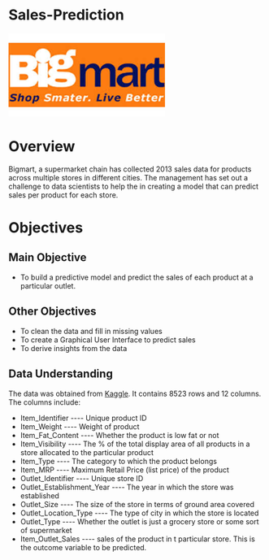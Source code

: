 # Sales-Prediction
![Company Logo](https://github.com/Mbachia/Sales-Prediction/blob/main/Company%20Logo/bigmart%20logo.jpg)

# Overview
Bigmart, a supermarket chain has collected 2013 sales data for products across multiple stores in different cities. The management has set out a challenge to data scientists to help the in creating a model that can predict sales per product for each store. 

# Objectives

## Main Objective

- To build a predictive model and predict the sales of each product at a particular outlet.

## Other Objectives

- To clean the data and fill in missing values
- To create a Graphical User Interface to predict sales
- To derive insights from the data

## Data Understanding

The data was obtained from [Kaggle](https://www.kaggle.com/datasets/shivan118/big-mart-sales-prediction-datasets). It contains 8523 rows and 12 columns. 
The columns include:
- Item_Identifier ---- Unique product ID
- Item_Weight ---- Weight of product
- Item_Fat_Content ---- Whether the product is low fat or not
- Item_Visibility ---- The % of the total display area of all products in a store allocated to the particular product
- Item_Type ---- The category to which the product belongs
- Item_MRP ---- Maximum Retail Price (list price) of the product
- Outlet_Identifier ---- Unique store ID
- Outlet_Establishment_Year ---- The year in which the store was established
- Outlet_Size ---- The size of the store in terms of ground area covered
- Outlet_Location_Type ---- The type of city in which the store is located
- Outlet_Type ---- Whether the outlet is just a grocery store or some sort of supermarket
- Item_Outlet_Sales ---- sales of the product in t particular store. This is the outcome variable to be predicted.